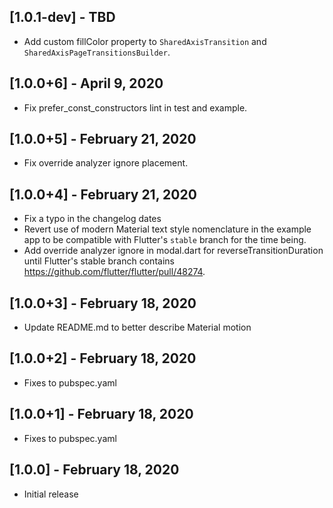 ## [1.0.1-dev] - TBD

* Add custom fillColor property to `SharedAxisTransition` and `SharedAxisPageTransitionsBuilder`.


## [1.0.0+6] - April 9, 2020

* Fix prefer_const_constructors lint in test and example.


## [1.0.0+5] - February 21, 2020

* Fix override analyzer ignore placement.


## [1.0.0+4] - February 21, 2020

* Fix a typo in the changelog dates
* Revert use of modern Material text style nomenclature in the example app
  to be compatible with Flutter's `stable` branch for the time being.
* Add override analyzer ignore in modal.dart for reverseTransitionDuration
  until Flutter's stable branch contains
  https://github.com/flutter/flutter/pull/48274.


## [1.0.0+3] - February 18, 2020

* Update README.md to better describe Material motion


## [1.0.0+2] - February 18, 2020

* Fixes to pubspec.yaml


## [1.0.0+1] - February 18, 2020

* Fixes to pubspec.yaml


## [1.0.0] - February 18, 2020

* Initial release
